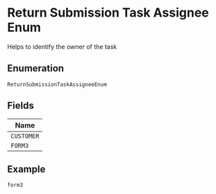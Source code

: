 
# Return Submission Task Assignee Enum

Helps to identify the owner of the task

## Enumeration

`ReturnSubmissionTaskAssigneeEnum`

## Fields

| Name |
|  --- |
| `CUSTOMER` |
| `FORM3` |

## Example

```
form3
```

